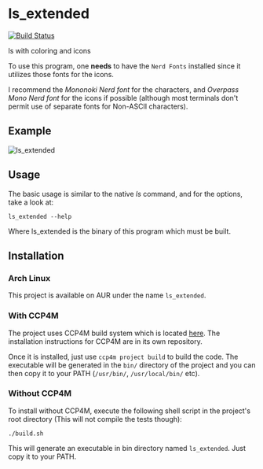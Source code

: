 # ls_extended

[![Build Status](https://travis-ci.com/Electrux/ls_extended.svg?branch=master)](https://travis-ci.com/Electrux/ls_extended)

ls with coloring and icons

To use this program, one **needs** to have the `Nerd Fonts` installed since it utilizes those fonts for the icons.

I recommend the *Mononoki Nerd font* for the characters, and *Overpass Mono Nerd font* for the icons if possible
(although most terminals don't permit use of separate fonts for Non-ASCII characters).

## Example

![ls_extended](/images/ls_extended.png)

## Usage

The basic usage is similar to the native *ls* command, and for the options, take a look at:

`ls_extended --help`

Where ls_extended is the binary of this program which must be built.

## Installation

### Arch Linux

This project is available on AUR under the name `ls_extended`.

### With CCP4M

The project uses CCP4M build system which is located [here](https://github.com/Electrux/ccp4m).
The installation instructions for CCP4M are in its own repository.

Once it is installed, just use `ccp4m project build` to build the code. The executable will be generated in the `bin/` directory of the project and you can then copy it to your PATH (`/usr/bin/`, `/usr/local/bin/` etc).


### Without CCP4M

To install without CCP4M, execute the following shell script in the project's root directory (This will not compile the tests though):

`./build.sh`

This will generate an executable in bin directory named `ls_extended`. Just copy it to your PATH.
